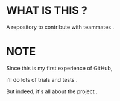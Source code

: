 # WHAT IS THIS ?
A repository to contribute with teammates .

# NOTE
Since this is my first experience of GitHub,

i'll do lots of trials and tests .

But indeed, it's all about the project .

